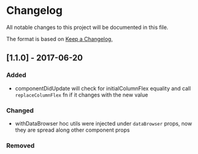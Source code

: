 # Changelog

All notable changes to this project will be documented in this file.

The format is based on [Keep a Changelog](https://keepachangelog.com/en/1.0.0/),

## [1.1.0] - 2017-06-20

### Added

- componentDidUpdate will check for initialColumnFlex equality and call `replaceColumnFlex` fn if it changes with the new value

### Changed

- withDataBrowser hoc utils were injected under `dataBrowser` props, now they are spread along other component props

### Removed
